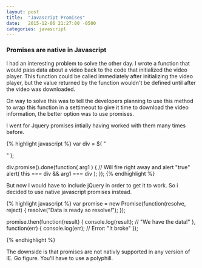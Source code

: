 ```yaml
---
layout: post
title:  "Javascript Promises"
date:   2015-12-06 21:27:00 -0500
categories: javascript
---
```


### Promises are native in Javascript

I had an interesting problem to solve the other day. I wrote a function that would pass data about a video 
back to the code that initialized the video player. This function could be called immediately after initializing 
the video player, but the value returned by the function wouldn't be defined until after the video was downloaded.

On way to solve this was to tell the developers planning to use this method to wrap this function in a settimeout to 
give it time to download the video information, the better option was to use promises.

I went for Jquery promises intially having worked with them many times before.

{% highlight javascript %}
var div = $( "<div>" );
 
div.promise().done(function( arg1 ) {
  // Will fire right away and alert "true"
  alert( this === div && arg1 === div );
});
{% endhighlight %}

But now I would have to include jQuery in order to get it to work. So i decided to use native javascript promises instead.


{% highlight javascript %}
var promise = new Promise(function(resolve, reject) {
    resolve("Data is ready so resolve!");
});

promise.then(function(result) {
  console.log(result); // "We have the data!"
}, function(err) {
  console.log(err); // Error: "It broke"
});

{% endhighlight %}

The downside is that promises are not nativly supported in any version of IE. Go figure. You'll have to use a polyphill. 